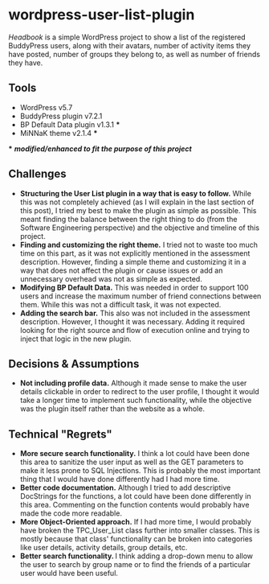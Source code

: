 # wordpress-user-list-plugin


*Headbook* is a simple WordPress project to show a list of the registered BuddyPress users, along with their avatars, number of activity items they have posted, number of groups they belong to, as well as number of friends they have.

## Tools
<ul><li>WordPress v5.7</li><li>BuddyPress plugin v7.2.1</li><li>BP Default Data plugin v1.3.1 <span class="has-inline-color has-vivid-red-color"><strong>*</strong></span></li><li>MiNNaK theme v2.1.4 <span class="has-inline-color has-vivid-red-color"><strong>*</strong></span></li></ul>
<!-- /wp:list -->

<!-- wp:paragraph -->
<p><strong><span class="has-inline-color has-vivid-red-color">*</span></strong> <em><strong>modified/enhanced to fit the purpose of this project</strong></em></p>
<!-- /wp:paragraph -->

<!-- wp:heading -->
<h2>Challenges</h2>
<!-- /wp:heading -->

<!-- wp:list -->
<ul><li><strong>Structuring the User List plugin in a way that is easy to follow.</strong> While this was not completely achieved (as I will explain in the last section of this post), I tried my best to make the plugin as simple as possible. This meant finding the balance between the right thing to do (from the Software Engineering perspective) and the objective and timeline of this project.</li><li><strong>Finding and customizing the right theme.</strong> I tried not to waste too much time on this part, as it was not explicitly mentioned in the assessment description. However, finding a simple theme and customizing it in a way that does not affect the plugin or cause issues or add an unnecessary overhead was not as simple as expected.</li><li><strong>Modifying BP Default Data.</strong> This was needed in order to support 100 users and increase the maximum number of friend connections between them. While this was not a difficult task, it was not expected. </li><li><strong>Adding the search bar.</strong> This also was not included in the assessment description. However, I thought it was necessary. Adding it required looking for the right source and flow of execution online and trying to inject that logic in the new plugin.</li></ul>
<!-- /wp:list -->

<!-- wp:heading -->
<h2>Decisions &amp; Assumptions</h2>
<!-- /wp:heading -->

<!-- wp:list -->
<ul><li><strong>Not including profile data.</strong> Although it made sense to make the user details clickable in order to redirect to the user profile, I thought it would take a longer time to implement such functionality, while the objective was the plugin itself rather than the website as a whole.</li></ul>
<!-- /wp:list -->

<!-- wp:heading -->
<h2>Technical "Regrets"</h2>
<!-- /wp:heading -->

<!-- wp:list -->
<ul><li><strong>More secure search functionality.</strong> I think a lot could have been done this area to sanitize the user input as well as the GET parameters to make it less prone to SQL Injections. This is probably the most important thing that I would have done differently had I had more time.</li><li><strong>Better code documentation.</strong> Although I tried to add descriptive DocStrings for the functions, a lot could have been done differently in this area. Commenting on the function contents would probably have made the code more readable.  </li><li><strong>More Object-Oriented approach.</strong> If I had more time, I would probably have broken the TPC_User_List class further into smaller classes. This is mostly because that class' functionality can be broken into categories like user details, activity details, group details, etc.</li><li><strong>Better search functionality. </strong>I think adding a drop-down menu to allow the user to search by group name or to find the friends of a particular user would have been useful.</li></ul>
<!-- /wp:list -->
